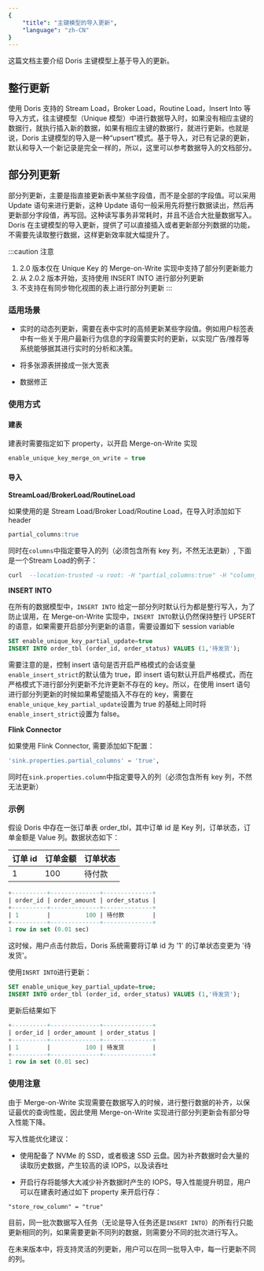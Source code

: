 ```yaml
---
{
    "title": "主键模型的导入更新",
    "language": "zh-CN"
}
---
```


<!--
Licensed to the Apache Software Foundation (ASF) under one
or more contributor license agreements.  See the NOTICE file
distributed with this work for additional information
regarding copyright ownership.  The ASF licenses this file
to you under the Apache License, Version 2.0 (the
"License"); you may not use this file except in compliance
with the License.  You may obtain a copy of the License at

  http://www.apache.org/licenses/LICENSE-2.0

Unless required by applicable law or agreed to in writing,
software distributed under the License is distributed on an
"AS IS" BASIS, WITHOUT WARRANTIES OR CONDITIONS OF ANY
KIND, either express or implied.  See the License for the
specific language governing permissions and limitations
under the License.
-->

这篇文档主要介绍 Doris 主键模型上基于导入的更新。

## 整行更新

使用 Doris 支持的 Stream Load，Broker Load，Routine Load，Insert Into 等导入方式，往主键模型（Unique 模型）中进行数据导入时，如果没有相应主键的数据行，就执行插入新的数据，如果有相应主键的数据行，就进行更新。也就是说，Doris 主键模型的导入是一种“upsert”模式。基于导入，对已有记录的更新，默认和导入一个新记录是完全一样的，所以，这里可以参考数据导入的文档部分。

## 部分列更新

部分列更新，主要是指直接更新表中某些字段值，而不是全部的字段值。可以采用 Update 语句来进行更新，这种 Update 语句一般采用先将整行数据读出，然后再更新部分字段值，再写回。这种读写事务非常耗时，并且不适合大批量数据写入。Doris 在主键模型的导入更新，提供了可以直接插入或者更新部分列数据的功能，不需要先读取整行数据，这样更新效率就大幅提升了。

:::caution
注意

1. 2.0 版本仅在 Unique Key 的 Merge-on-Write 实现中支持了部分列更新能力
2. 从 2.0.2 版本开始，支持使用 INSERT INTO 进行部分列更新
3. 不支持在有同步物化视图的表上进行部分列更新
:::

### 适用场景

- 实时的动态列更新，需要在表中实时的高频更新某些字段值。例如用户标签表中有一些关于用户最新行为信息的字段需要实时的更新，以实现广告/推荐等系统能够据其进行实时的分析和决策。

- 将多张源表拼接成一张大宽表

- 数据修正

### 使用方式

#### 建表

建表时需要指定如下 property，以开启 Merge-on-Write 实现

```sql
enable_unique_key_merge_on_write = true
```

#### 导入

**StreamLoad/BrokerLoad/RoutineLoad**

如果使用的是 Stream Load/Broker Load/Routine Load，在导入时添加如下 header

```sql
partial_columns:true
```

同时在`columns`中指定要导入的列（必须包含所有 key 列，不然无法更新）, 下面是一个Stream Load的例子：

```sql
curl  --location-trusted -u root: -H "partial_columns:true" -H "column_separator:," -H "columns:order_id,order_status" -T /tmp/update.csv http://127.0.0.1:8030/api/db1/order_tbl/_stream_load
```

**INSERT INTO**

在所有的数据模型中，`INSERT INTO` 给定一部分列时默认行为都是整行写入，为了防止误用，在 Merge-on-Write 实现中，`INSERT INTO`默认仍然保持整行 UPSERT 的语意，如果需要开启部分列更新的语意，需要设置如下 session variable

```sql
SET enable_unique_key_partial_update=true
INSERT INTO order_tbl (order_id, order_status) VALUES (1,'待发货');
```

需要注意的是，控制 insert 语句是否开启严格模式的会话变量`enable_insert_strict`的默认值为 true，即 insert 语句默认开启严格模式，而在严格模式下进行部分列更新不允许更新不存在的 key。所以，在使用 insert 语句进行部分列更新的时候如果希望能插入不存在的 key，需要在`enable_unique_key_partial_update`设置为 true 的基础上同时将`enable_insert_strict`设置为 false。

**Flink Connector**

如果使用 Flink Connector, 需要添加如下配置：

```sql
'sink.properties.partial_columns' = 'true',
```

同时在`sink.properties.column`中指定要导入的列（必须包含所有 key 列，不然无法更新）

### 示例

假设 Doris 中存在一张订单表 order_tbl，其中订单 id 是 Key 列，订单状态，订单金额是 Value 列。数据状态如下：

| 订单 id | 订单金额 | 订单状态 |
| ------ | -------- | -------- |
| 1      | 100      | 待付款   |

```sql
+----------+--------------+--------------+
| order_id | order_amount | order_status |
+----------+--------------+--------------+
| 1        |          100 | 待付款        |
+----------+--------------+--------------+
1 row in set (0.01 sec)
```

这时候，用户点击付款后，Doris 系统需要将订单 id 为 '1' 的订单状态变更为 '待发货'。

使用`INSRT INTO`进行更新：

```sql
SET enable_unique_key_partial_update=true;
INSERT INTO order_tbl (order_id, order_status) VALUES (1,'待发货');
```

更新后结果如下

```sql
+----------+--------------+--------------+
| order_id | order_amount | order_status |
+----------+--------------+--------------+
| 1        |          100 | 待发货        |
+----------+--------------+--------------+
1 row in set (0.01 sec)
```

### 使用注意

由于 Merge-on-Write 实现需要在数据写入的时候，进行整行数据的补齐，以保证最优的查询性能，因此使用 Merge-on-Write 实现进行部分列更新会有部分导入性能下降。

写入性能优化建议：

- 使用配备了 NVMe 的 SSD，或者极速 SSD 云盘。因为补齐数据时会大量的读取历史数据，产生较高的读 IOPS，以及读吞吐

- 开启行存将能够大大减少补齐数据时产生的 IOPS，导入性能提升明显，用户可以在建表时通过如下 property 来开启行存：

```Plain
"store_row_column" = "true"
```

目前，同一批次数据写入任务（无论是导入任务还是`INSERT INTO`）的所有行只能更新相同的列，如果需要更新不同列的数据，则需要分不同的批次进行写入。

在未来版本中，将支持灵活的列更新，用户可以在同一批导入中，每一行更新不同的列。
